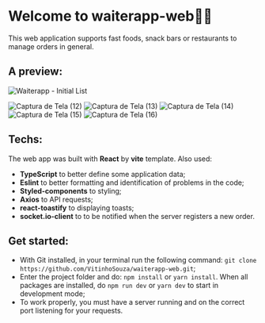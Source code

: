 # Welcome to **waiterapp-web**🤵‍♂️
This web application supports fast foods, snack bars or restaurants to manage orders in general.

## A preview:
![Waiterapp - Initial List](https://github.com/user-attachments/assets/d0257f83-9913-4fbc-a1a9-c944009ffc42)

![Captura de Tela (12)](https://github.com/user-attachments/assets/4fda47b9-13ae-4351-a8ab-765275451088)
![Captura de Tela (13)](https://github.com/user-attachments/assets/0eb2cde5-d102-4cd2-b756-5698c87d4361)
![Captura de Tela (14)](https://github.com/user-attachments/assets/c76829fc-8054-40cd-8db9-3731547f16f7)
![Captura de Tela (15)](https://github.com/user-attachments/assets/8d8209a4-e0b0-4201-a717-9545a310a4ba)
![Captura de Tela (16)](https://github.com/user-attachments/assets/514e9d0a-ae98-45ce-a581-d083fa839dd7)

## Techs:
The web app was built with **React** by **vite** template. Also used:
- **TypeScript** to better define some application data;
- **Eslint** to better formatting and identification of problems in the code;
- **Styled-components** to styling;
- **Axios** to API requests;
- **react-toastify** to displaying toasts;
- **socket.io-client** to to be notified when the server registers a new order.

## Get started:
- With Git installed, in your terminal run the following command: `git clone https://github.com/VitinhoSouza/waiterapp-web.git`;
- Enter the project folder and do: `npm install` or `yarn install`. When all packages are installed, do `npm run dev` or `yarn dev` to start in development mode;
- To work properly, you must have a server running and on the correct port listening for your requests.
